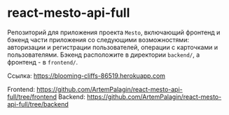 # react-mesto-api-full
Репозиторий для приложения проекта `Mesto`, включающий фронтенд и бэкенд части приложения со следующими возможностями: авторизации и регистрации пользователей, операции с карточками и пользователями. Бэкенд расположите в директории `backend/`, а фронтенд - в `frontend/`. 

Ссылка: https://blooming-cliffs-86519.herokuapp.com

Frontend: https://github.com/ArtemPalagin/react-mesto-api-full/tree/frontend
Backend: https://github.com/ArtemPalagin/react-mesto-api-full/tree/backend
